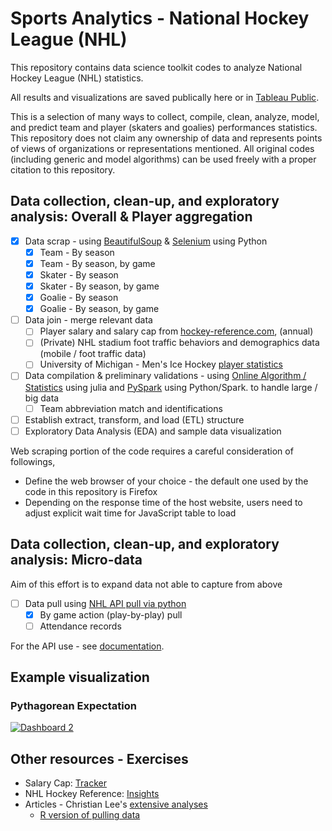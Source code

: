 # Sports Analytics - National Hockey League (NHL)

This repository contains data science toolkit codes to analyze National Hockey League (NHL) statistics. 

All results and visualizations are saved publically here or in [Tableau Public](https://public.tableau.com/app/profile/justin.l.1253).

This is a selection of many ways to collect, compile, clean, analyze, model, and predict team and player (skaters and goalies) performances statistics. This repository does not claim any ownership of data and represents points of views of organizations or representations mentioned. All original codes (including generic and model algorithms) can be used freely with a proper citation to this repository.

## Data collection, clean-up, and exploratory analysis: Overall & Player aggregation
- [x] Data scrap - using [BeautifulSoup](https://www.crummy.com/software/BeautifulSoup/) & [Selenium](https://selenium-python.readthedocs.io/) using Python
  - [x] Team - By season
  - [x] Team - By season, by game
  - [x] Skater - By season
  - [x] Skater - By season, by game
  - [x] Goalie - By season
  - [x] Goalie - By season, by game
- [ ] Data join - merge relevant data
  - [ ] Player salary and salary cap from [hockey-reference.com](https://www.hockey-reference.com/friv/current_nhl_salaries.cgi), (annual)
  - [ ] (Private) NHL stadium foot traffic behaviors and demographics data (mobile / foot traffic data)
  - [ ] University of Michigan - Men's Ice Hockey [player statistics](https://statsarchive.ath.umich.edu/VS-IceHockey-M/ihockeystart.php)
- [ ] Data compilation & preliminary validations - using [Online Algorithm / Statistics](https://github.com/joshday/OnlineStats.jl) using julia and [PySpark](https://spark.apache.org/docs/latest/api/python/) using Python/Spark. to handle large / big data
  - [ ] Team abbreviation match and identifications
- [ ] Establish extract, transform, and load (ETL) structure
- [ ] Exploratory Data Analysis (EDA) and sample data visualization

Web scraping portion of the code requires a careful consideration of followings,
* Define the web browser of your choice - the default one used by the code in this repository is Firefox
* Depending on the response time of the host website, users need to adjust explicit wait time for JavaScript table to load

## Data collection, clean-up, and exploratory analysis: Micro-data
Aim of this effort is to expand data not able to capture from above
- [ ] Data pull using [NHL API pull via python](https://gitlab.com/dword4/nhlapi)
  - [x] By game action (play-by-play) pull
  - [ ] Attendance records

For the API use - see [documentation](https://gitlab.com/dword4/nhlapi/-/blob/master/records-api.md).

## Example visualization 
### Pythagorean Expectation
<div class='tableauPlaceholder' id='viz1630981108387' style='position: relative'><noscript><a href='#'><img alt='Dashboard 2 ' src='https:&#47;&#47;public.tableau.com&#47;static&#47;images&#47;NH&#47;NHL-PythagoreanExpectation&#47;Dashboard2&#47;1_rss.png' style='border: none' /></a></noscript><object class='tableauViz'  style='display:none;'><param name='host_url' value='https%3A%2F%2Fpublic.tableau.com%2F' /> <param name='embed_code_version' value='3' /> <param name='site_root' value='' /><param name='name' value='NHL-PythagoreanExpectation&#47;Dashboard2' /><param name='tabs' value='no' /><param name='toolbar' value='yes' /><param name='static_image' value='https:&#47;&#47;public.tableau.com&#47;static&#47;images&#47;NH&#47;NHL-PythagoreanExpectation&#47;Dashboard2&#47;1.png' /> <param name='animate_transition' value='yes' /><param name='display_static_image' value='yes' /><param name='display_spinner' value='yes' /><param name='display_overlay' value='yes' /><param name='display_count' value='yes' /><param name='language' value='en-US' /></object></div>                

<script type='text/javascript'>                    var divElement = document.getElementById('viz1630981108387');                    var vizElement = divElement.getElementsByTagName('object')[0];                    if ( divElement.offsetWidth > 800 ) { vizElement.style.width='1000px';vizElement.style.height='827px';} else if ( divElement.offsetWidth > 500 ) { vizElement.style.width='1000px';vizElement.style.height='827px';} else { vizElement.style.width='100%';vizElement.style.height=(divElement.offsetWidth*1.77)+'px';}                     var scriptElement = document.createElement('script');                    scriptElement.src = 'https://public.tableau.com/javascripts/api/viz_v1.js';                    vizElement.parentNode.insertBefore(scriptElement, vizElement);                
</script>

## Other resources - Exercises
- Salary Cap: [Tracker](https://puckpedia.com/#salary-cap)
- NHL Hockey Reference: [Insights](https://www.hockeyzoneplus.com/)
- Articles - Christian Lee's [extensive analyses](https://medium.com/hockey-stats)
  - [R version of pulling data](https://medium.com/hockey-stats/how-to-scrape-nhl-com-dynamic-data-in-r-using-rvest-and-rselenium-ba3b5d87c728)

